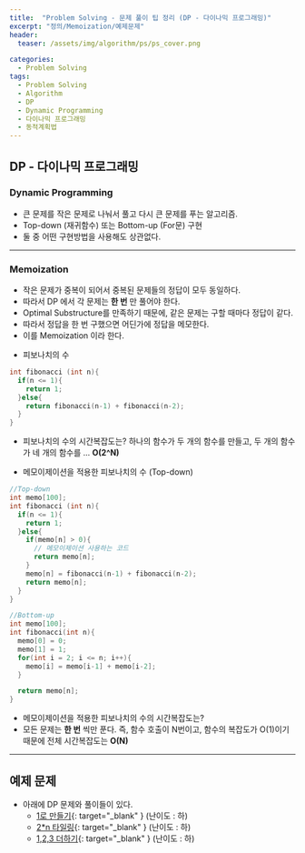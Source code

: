 ```yaml
---
title:  "Problem Solving - 문제 풀이 팁 정리 (DP - 다이나믹 프로그래밍)"
excerpt: "정의/Memoization/예제문제"
header:
  teaser: /assets/img/algorithm/ps/ps_cover.png

categories:
  - Problem Solving
tags:
  - Problem Solving
  - Algorithm
  - DP
  - Dynamic Programming
  - 다이나믹 프로그래밍
  - 동적계획법
---
```


## DP - 다이나믹 프로그래밍

### Dynamic Programming

- 큰 문제를 작은 문제로 나눠서 풀고 다시 큰 문제를 푸는 알고리즘. 
- Top-down (재귀함수) 또는 Bottom-up (For문) 구현
- 둘 중 어떤 구현방법을 사용해도 상관없다.

---

### Memoization

- 작은 문제가 중복이 되어서 중복된 문제들의 정답이 모두 동일하다.
- 따라서 DP 에서 각 문제는 __한 번__ 만 풀어야 한다.
- Optimal Substructure를 만족하기 때문에, 같은 문제는 구할 때마다 정답이 같다.
- 따라서 정답을 한 번 구했으면 어딘가에 정답을 메모한다.
- 이를 Memoization 이라 한다.

* 피보나치의 수 

```cpp
int fibonacci (int n){
  if(n <= 1){
    return 1;
  }else{
    return fibonacci(n-1) + fibonacci(n-2);
  }
}
```

- 피보나치의 수의 시간복잡도는? 하나의 함수가 두 개의 함수를 만들고, 두 개의 함수가 네 개의 함수를 ... __O(2^N)__

* 메모이제이션을 적용한 피보나치의 수 (Top-down)

```cpp
//Top-down
int memo[100];
int fibonacci (int n){
  if(n <= 1){
    return 1;
  }else{
    if(memo[n] > 0){
      // 메모이제이션 사용하는 코드
      return memo[n];
    }
    memo[n] = fibonacci(n-1) + fibonacci(n-2);
    return memo[n];
  }
}
```

```cpp
//Bottom-up
int memo[100];
int fibonacci(int n){
  memo[0] = 0;
  memo[1] = 1;
  for(int i = 2; i <= n; i++){
    memo[i] = memo[i-1] + memo[i-2];
  }

  return memo[n];
}
```

- 메모이제이션을 적용한 피보나치의 수의 시간복잡도는? 
- 모든 문제는 __한 번__ 씩만 푼다. 즉, 함수 호출이 N번이고, 함수의 복잡도가 O(1)이기 때문에 전체 시간복잡도는 **O(N)**

---

## 예제 문제
- 아래에 DP 문제와 풀이들이 있다.
  * [1로 만들기](https://hyunjae-lee.github.io/boj/1463sol/){: target="_blank" } (난이도 : 하)
  * [2*n 타일링](https://hyunjae-lee.github.io/boj/11726sol/){: target="_blank" } (난이도 : 하)
  * [1,2,3 더하기](https://hyunjae-lee.github.io/boj/9095sol/){: target="_blank" } (난이도 : 하)